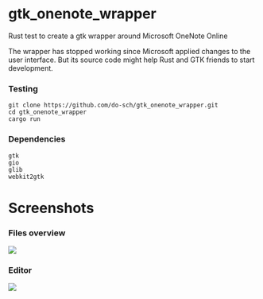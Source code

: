 # gtk_onenote_wrapper
Rust test to create a gtk wrapper around Microsoft OneNote Online

The wrapper has stopped working since Microsoft applied changes to the user interface.
But its source code might help Rust and GTK friends to start development.

### Testing
```
git clone https://github.com/do-sch/gtk_onenote_wrapper.git
cd gtk_onenote_wrapper
cargo run
```

### Dependencies
```
gtk
gio
glib
webkit2gtk
```

# Screenshots
### Files overview
![](screenshots/files.png)

### Editor
![](screenshots/editor.png)

